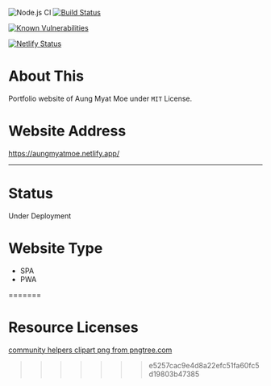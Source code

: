 ![Node.js CI](https://github.com/amm834/aungmyatmoe/workflows/Node.js%20CI/badge.svg)
[![Build Status](https://travis-ci.com/amm834/aungmyatmoe.svg?branch=main)](https://travis-ci.com/amm834/aungmyatmoe)

[![Known Vulnerabilities](https://snyk.io/test/github/amm834/aungmyatmoe/badge.svg?targetFile=package.json)](https://snyk.io/test/github/amm834/aungmyatmoe?targetFile=package.json)

[![Netlify Status](https://api.netlify.com/api/v1/badges/fc0c9b6e-5d84-43c0-8a64-280a3a5f69ea/deploy-status)](https://app.netlify.com/sites/sad-cray-2918be/deploys)

# About This

Portfolio website of Aung Myat Moe under `MIT` License.

# Website Address

https://aungmyatmoe.netlify.app/

--------------------------------

# Status
Under Deployment 

# Website Type

- SPA
- PWA

=======

# Resource Licenses

<a href='https://pngtree.com/so/community-helpers-clipart'>community helpers clipart png from pngtree.com</a>
>>>>>>> e5257cac9e4d8a22efc51fa60fc5d19803b47385
